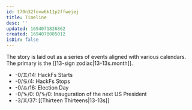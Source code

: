```yaml
---
id: t70n32fovw6k11p2ffwejej
title: Timeline
desc: ''
updated: 1694071826862
created: 1694070085012
isDir: false
---
```

The story is laid out as a series of events aligned with various calendars. The primary is the [[13-sign zodiac|13-13s.month]].

* -0/♊/14: HackFs Starts
* -0/♋/4: HackFs Stops
* -0/♎/16: Election Day
* -0/♑/0: 0/♑/0: Inauguration of the next US President
* -3/♊/37: [[Thirteen Thirteens|13-13s]]
